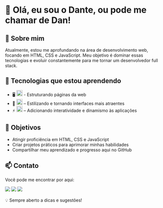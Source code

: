 # 👋 Olá, eu sou o Dante, ou pode me chamar de Dan!

## 🚀 Sobre mim
Atualmente, estou me aprofundando na área de desenvolvimento web, focando em HTML, CSS e JavaScript. Meu objetivo é dominar essas tecnologias e evoluir constantemente para me tornar um desenvolvedor full stack.

## 🔧 Tecnologias que estou aprendendo
- 🖥️ <img loading="lazy" src="https://cdn.jsdelivr.net/gh/devicons/devicon@latest/icons/html5/html5-original.svg" width="20" height="20"/> - Estruturando páginas da web
- 🎨 <img loading="lazy" src="https://cdn.jsdelivr.net/gh/devicons/devicon@latest/icons/css3/css3-original.svg" width="20" height="20"/> – Estilizando e tornando interfaces mais atraentes
- ⚡ <img loading="lazy" src="https://cdn.jsdelivr.net/gh/devicons/devicon@latest/icons/javascript/javascript-original.svg" width="20" height="20"/> – Adicionando interatividade e dinamismo às aplicações

## 📌 Objetivos
- Atingir proficiência em HTML, CSS e JavaScript
- Criar projetos práticos para aprimorar minhas habilidades
- Compartilhar meu aprendizado e progresso aqui no GitHub

## 📫 Contato
Você pode me encontrar por aqui:
<div>
<a href = "mailto:dantemarquess@gmail.com"><img loading="lazy" src="https://img.shields.io/badge/Gmail-D14836?style=for-the-badge&logo=gmail&logoColor=white" target="_blank"></a>
<a href="https://www.linkedin.com/in/dantemarquess" target="_blank"><img loading="lazy" src="https://img.shields.io/badge/-LinkedIn-%230077B5?style=for-the-badge&logo=linkedin&logoColor=white" target="_blank"></a>   
<a href="https://instagram.com/dante.mrq" target="_blank"><img loading="lazy" src="https://img.shields.io/badge/-Instagram-%23E4405F?style=for-the-badge&logo=instagram&logoColor=white" target="_blank"></a>  
</div>
<br>
💡 Sempre aberto a dicas e sugestões!
</br>
